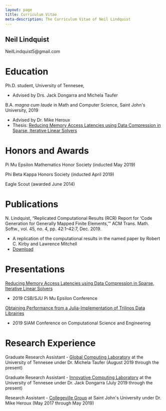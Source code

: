 ```yaml
---
layout: page
title: Curriculum Vitae
meta-description: The Curriculum Vitae of Neil Lindquist
---
```


<h2 class="visible-print-block">
  Neil Lindquist
</h2>

<p class="visible-print-block">
  NeilLindquist5@gmail.com
</p>

# Education

Ph.D. student, University of Tennesee,
* Advised by Drs. Jack Dongarra and Michela Taufer

B.A. *magna cum laude* in Math and Computer Science, Saint John's University, 2019

* Advised by Dr. Mike Heroux
* Thesis: [Reducing Memory Access Latencies using Data Compression in Sparse, Iterative Linear Solvers](https://github.com/neil-lindquist/Undergrad-Thesis/blob/master/thesis.pdf)

# Honors and Awards

Pi Mu Epsilon Mathematics Honor Society (inducted May 2019)

Phi Beta Kappa Honors Society (inducted April 2019)

Eagle Scout (awarded June 2014)

# Publications

N. Lindquist, “Replicated Computational Results (RCR) Report for ‘Code Generation for Generally Mapped Finite Elements,’” ACM Trans. Math. Softw., vol. 45, no. 4, pp. 42:1–42:7, Dec. 2019.
* A replication of the computational results in the named paper by Robert C. Kirby and Lawrence Mitchell
* [Download](https://dl.acm.org/authorize?N690907)


# Presentations

[Reducing Memory Access Latencies using Data Compression in Sparse, Iterative Linear Solvers](/files/2019-04-12-PMEslides.pdf)
 * 2019 CSB/SJU Pi Mu Epsilon Conference

[Obtaining Performance from a Julia-Implementation of Trilinos Data Librairies](https://www.pathlms.com/siam/courses/10878/sections/14368/video_presentations/127457)
 * 2019 SIAM Conference on Computational Science and Engineering


# Research Experience

Graduate Research Assistant - [Global Computing Laboratory](https://globalcomputing.group/) at the University of Tennesee under Dr. Michela Taufer (August 2019 through the present)

Graduate Research Assistant - [Innovative Computing Laboratory](https://icl.utk.edu/) at the University of Tennesee under Dr. Jack Dongarra (July 2019 through the present)

Research Assistant - [Collegeville Group](http://github.com/Collegeville) at Saint John's University under Dr. Mike Heroux (May 2017 through May 2019)
